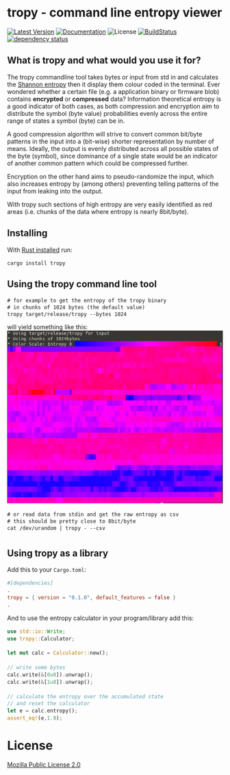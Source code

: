 # tropy - command line entropy viewer
[![Latest Version](https://img.shields.io/crates/v/tropy.svg)](https://crates.io/crates/tropy)
[![Documentation](https://docs.rs/tropy/badge.svg)](https://docs.rs/crate/tropy)
![License](https://img.shields.io/crates/l/tropy.svg)
[![BuildStatus](https://github.com/razorheadfx/tropy/actions/workflows/rust.yml/badge.svg)](https://github.com/razorheadfx/tropy/actions)
[![dependency status](https://deps.rs/repo/github/razorheadfx/tropy/status.svg)](https://deps.rs/repo/github/razorheadfx/tropy)

## What is tropy and what would you use it for?
The tropy commandline tool takes bytes or input from std in and calculates the [Shannon entropy](https://en.wikipedia.org/wiki/Entropy_(information_theory)) then it display them colour coded in the terminal.
Ever wondered whether a certain file (e.g. a application binary or firmware blob) contains __encrypted__ or __compressed__ data?
Information theoretical entropy is a good indicator of both cases, as both compression and encryption aim to distribute the symbol (byte value) probabilities evenly across the entire range of states a symbol (byte) can be in.

A good compression algorithm will strive to convert common bit/byte patterns in the input into a (bit-wise) shorter representation by number of means.
Ideally, the output is evenly distributed across all possible states of the byte (symbol), since dominance of a single state would be an indicator of another common pattern which could be compressed further.

Encryption on the other hand aims to pseudo-randomize the input, which also increases entropy by (among others) preventing telling patterns of the input from leaking into the output.

With tropy such sections of high entropy are very easily identified as red areas (i.e. chunks of the data where entropy is nearly 8bit/byte).

## Installing
With [Rust installed](https://rustup.rs) run:
```shell
cargo install tropy
``` 

## Using the tropy command line tool
```shell
# for example to get the entropy of the tropy binary
# in chunks of 1024 bytes (the default value)
tropy target/release/tropy --bytes 1024
```
will yield something like this:
![example.png](example.png)

```shell
# or read data from stdin and get the raw entropy as csv
# this should be pretty close to 8bit/byte
cat /dev/urandom | tropy - --csv
```
#

## Using tropy as a library
Add this to your ```Cargo.toml```:
```toml
#[dependencies]
.
tropy = { version = "0.1.0", default_features = false }
.

```
And to use the entropy calculator in your program/library add this:
```rust
use std::io::Write;
use tropy::Calculator;

let mut calc = Calculator::new();

// write some bytes
calc.write(&[0u8]).unwrap();
calc.write(&[1u8]).unwrap();

// calculate the entropy over the accumulated state
// and reset the calculator
let e = calc.entropy();
assert_eq!(e,1.0);

```

# License
[Mozilla Public License 2.0](https://www.mozilla.org/en-US/MPL/2.0)
